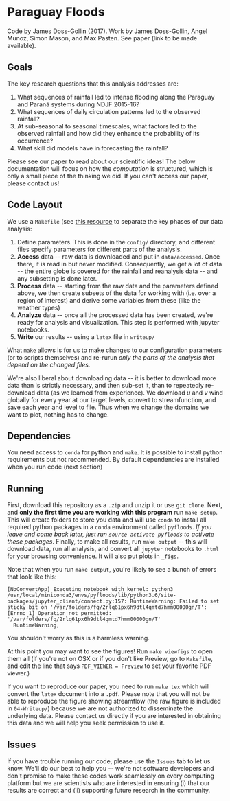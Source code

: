 # Paraguay Floods

Code by James Doss-Gollin (2017).
Work by James Doss-Gollin, Angel Munoz, Simon Mason, and Max Pasten.
See paper (link to be made available).

## Goals

The key research questions that this analysis addresses are:

1. What sequences of rainfall led to intense flooding along the Paraguay and Paraná systems during NDJF 2015-16?
2. What sequences of daily circulation patterns led to the observed rainfall?
3. At sub-seasonal to seasonal timescales, what factors led to the observed rainfall and how did they enhance the probability of its occurrence?
4. What skill did models have in forecasting the rainfall?

Please see our paper to read about our scientific ideas!
The below documentation will focus on how the _computation_ is structured, which is only a small piece of the thinking we did.
If you can't access our paper, please contact us!

## Code Layout

We use a `Makefile` (see [this resource](http://www.jonzelner.net/statistics/make/reproducibility/2016/06/01/makefiles/) to separate the key phases of our data analysis:

1. Define parameters. This is done in the `config/` directory, and different files specify parameters for different parts of the analysis.
2. **Access** data -- raw data is downloaded and put in `data/accessed`. Once there, it is read in but never modified. Consequently, we get a lot of data -- the entire globe is covered for the rainfall and reanalysis data -- and any subsetting is done later.
3. **Process** data -- starting from the raw data and the parameters defined above, we then create subsets of the data for working with (i.e. over a region of interest) and derive some variables from these (like the weather types)
4. **Analyze** data -- once all the processed data has been created, we're ready for analysis and visualization. This step is performed with jupyter notebooks.
5. **Write** our results -- using a `latex` file in `writeup/`

What `make` allows is for us to make changes to our configuration parameters (or to scripts themselves) and re-rurun _only the parts of the analysis that depend on the changed files_.

We're also liberal about downloading data -- it is better to download more data than is strictly necessary, and then sub-set it, than to repeatedly re-download data (as we learned from experience).
We download $u$ and $v$ wind globally for every year at our target levels, convert to streamfunction, and save each year and level to file.
Thus when we change the domains we want to plot, nothing has to change.

## Dependencies

You need access to `conda` for python and `make`.
It is possible to install python requirements but not recommended.
By default dependencies are installed when you run code (next section)

## Running

First, download this repository as a `.zip` and unzip it or use `git clone`.
Next, and __only the first time you are working with this program__ run `make setup`.
This will create folders to store you data and will use `conda` to install all required python packages in a `conda` environment called `pyfloods`.
_If you leave and come back later, just run `source activate pyfloods` to activate these packages_.
Finally, to make all results, run `make output` -- this will download data, run all analysis, and convert all `jupyter` notebooks to `.html` for your browsing convenience.
It will also put plots in `_figs`.

Note that when you run `make output`, you're likely to see a bunch of errors that look like this:
```
[NbConvertApp] Executing notebook with kernel: python3
/usr/local/miniconda3/envs/pyfloods/lib/python3.6/site-packages/jupyter_client/connect.py:157: RuntimeWarning: Failed to set sticky bit on '/var/folders/fq/2rlq61px6h9dtl4qmtd7hmm00000gn/T': [Errno 1] Operation not permitted: '/var/folders/fq/2rlq61px6h9dtl4qmtd7hmm00000gn/T'
  RuntimeWarning,
```
You shouldn't worry as this is a harmless warning.

At this point you may want to see the figures!
Run `make viewfigs` to open them all (if you're not on OSX or if you don't like Preview, go to `Makefile`, and edit the line that says `PDF_VIEWER = Preview` to set your favorite PDF viewer.)

If you want to reproduce our paper, you need to run `make tex` which will convert the `latex` document into a `.pdf`.
Please note that you will not be able to reproduce the figure showing streamflow (the raw figure is included in `04-Writeup/`) because we are not authorized to disseminate the underlying data.
Please contact us directly if you are interested in obtaining this data and we will help you seek permission to use it.

## Issues

If you have trouble running our code, please use the `Issues` tab to let us know.
We'll do our best to help you -- we're not software developers and don't promise to make these codes work seamlessly on every computing platform but we are scientists who are interested in ensuring (i) that our results are correct and (ii) supporting future research in the community.

